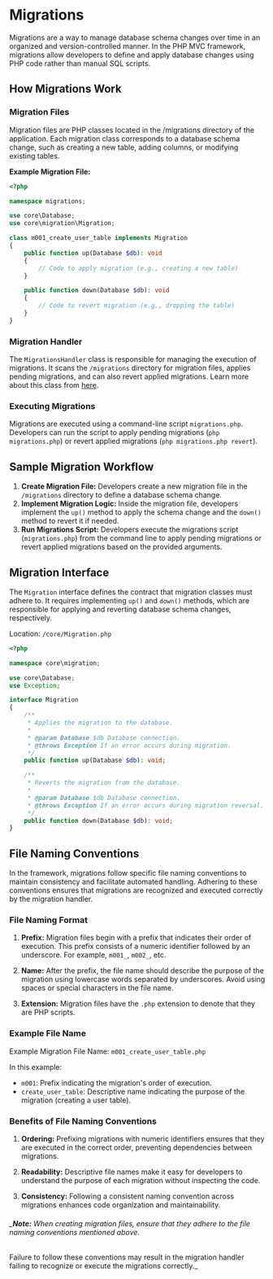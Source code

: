 # Migrations

Migrations are a way to manage database schema changes over time in an organized and version-controlled manner. In the
PHP MVC framework, migrations allow developers to define and apply database changes using PHP code rather than manual
SQL scripts.

## How Migrations Work

### Migration Files

Migration files are PHP classes located in the /migrations directory of the application. Each migration class
corresponds to a database schema change, such as creating a new table, adding columns, or modifying existing tables.

**Example Migration File:**

```php
<?php

namespace migrations;

use core\Database;
use core\migration\Migration;

class m001_create_user_table implements Migration
{
    public function up(Database $db): void
    {
        // Code to apply migration (e.g., creating a new table)
    }

    public function down(Database $db): void
    {
        // Code to revert migration (e.g., dropping the table)
    }
}

```

### Migration Handler

The `MigrationsHandler` class is responsible for managing the execution of migrations. It scans the `/migrations`
directory for migration files, applies pending migrations, and can also revert applied migrations.
Learn more about this class from [here](./core/migration-handler.md).

### Executing Migrations

Migrations are executed using a command-line script `migrations.php`. Developers can run the script to apply pending
migrations (`php migrations.php`) or revert applied migrations (`php migrations.php revert`).

## Sample Migration Workflow

1. **Create Migration File:** Developers create a new migration file in the `/migrations` directory to define a database
   schema change.
2. **Implement Migration Logic:** Inside the migration file, developers implement the `up()` method to apply the schema
   change and the `down()` method to revert it if needed.
3. **Run Migrations Script:** Developers execute the migrations script (`migrations.php`) from the command line to apply
   pending migrations or revert applied migrations based on the provided arguments.

## Migration Interface

The `Migration` interface defines the contract that migration classes must adhere to. It requires implementing `up()`
and `down()` methods, which are responsible for applying and reverting database schema changes, respectively.

Location: `/core/Migration.php`

```php
<?php

namespace core\migration;

use core\Database;
use Exception;

interface Migration
{
    /**
     * Applies the migration to the database.
     *
     * @param Database $db Database connection.
     * @throws Exception If an error occurs during migration.
     */
    public function up(Database $db): void;

    /**
     * Reverts the migration from the database.
     *
     * @param Database $db Database connection.
     * @throws Exception If an error occurs during migration reversal.
     */
    public function down(Database $db): void;
}
```

## File Naming Conventions

In the framework, migrations follow specific file naming conventions to maintain consistency and facilitate automated
handling. Adhering to these conventions ensures that migrations are recognized and executed correctly by the migration
handler.

### File Naming Format

1. **Prefix:** Migration files begin with a prefix that indicates their order of execution. This prefix consists of a
   numeric
   identifier followed by an underscore. For example, `m001_`, `m002_`, etc.

2. **Name:** After the prefix, the file name should describe the purpose of the migration using lowercase words
   separated by
   underscores. Avoid using spaces or special characters in the file name.

3. **Extension:** Migration files have the `.php` extension to denote that they are PHP scripts.

### Example File Name

Example Migration File Name: `m001_create_user_table.php`

In this example:

- `m001`: Prefix indicating the migration's order of execution.
- `create_user_table`: Descriptive name indicating the purpose of the migration (creating a user table).

### Benefits of File Naming Conventions

1. **Ordering:** Prefixing migrations with numeric identifiers ensures that they are executed in the correct order,
   preventing
   dependencies between migrations.

2. **Readability:** Descriptive file names make it easy for developers to understand the purpose of each migration
   without
   inspecting the code.

3. **Consistency:** Following a consistent naming convention across migrations enhances code organization and
   maintainability.

###### _**Note:** When creating migration files, ensure that they adhere to the file naming conventions mentioned above.
Failure to follow these conventions may result in the migration handler failing to recognize or execute the migrations
correctly._